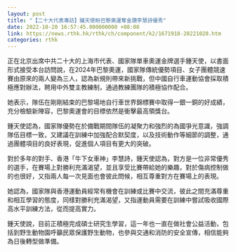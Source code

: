 ```yaml
---
layout: post
title: "【二十大代表專訪】鍾天使盼巴黎奧運奪金讚李慧詩優秀"
date: 2022-10-20 16:57:45.000000000 +08:00
link: https://news.rthk.hk/rthk/ch/component/k2/1671918-20221020.htm
categories: rthk
---
```


正在北京出席中共二十大的上海市代表、國家隊單車奧運金牌選手鍾天使，以書面形式接受本台訪問說，在2024年巴黎奧運，國家隊傳統優勢項目、女子團體競速賽由原來的兩人變為三人，認為新規則帶來新挑戰，但中國自行車運動協會採取積極應對辦法，聘用中外雙主教練制，通過教練團隊的積極協作配合。

她表示，隊伍在剛剛結束的巴黎場地自行車世界錦標賽中取得一銀一銅的好成績，充分檢驗新陣容，巴黎奧運會的目標依然是衝擊最高領獎台。

鍾天使認為，國家隊優勢在於備戰期間隊伍的凝聚力和強烈的為國爭光意識，強調隊伍目標一致，又建議在訓練中加強配合默契度，以及技術動作等細節的調整，通過團體項目的良好表現，促進個人項目有更大的突破。

對於多年的對手、香港「牛下女車神」李慧詩，鍾天使認為，對方是一位非常優秀的選手，在賽場上對勝利充滿渴望，並且享受比賽帶給她的樂趣，對於傷病控制做的也很好，又指兩人每一次見面也會彼此問候，相互尊重對方在賽場上的表現。

她認為，國家隊與香港運動員經常有機會在訓練或比賽中交流，彼此之間充滿尊重和相互學習的態度，同樣對勝利充滿渴望，又指運動員需要在訓練中嘗試吸收國際高水平訓練方法，從而提高實力。

鍾天使說，目前正積極完成碩士研究生學習，這一年也一直在做社會公益活動，包括到野生動物園呼籲民眾保護野生動物，也參與交通和消防的安全宣傳，相信能夠為日後轉型做準備。
